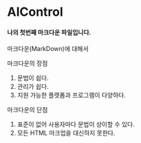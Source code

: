 # AIControl

#### 나의 첫번째 마크다운 파일입니다.

마크다운(MarkDown)에 대해서

마크다운의 장점
1. 문법이 쉽다.
2. 관리가 쉽다.
3. 지원 가능한 플랫폼과 프로그램이 다양하다.

마크다운의 단점
1. 표준이 없어 사용자마다 문법이 상이할 수 있다.
2. 모든 HTML 마크업을 대신하지 못한다.
